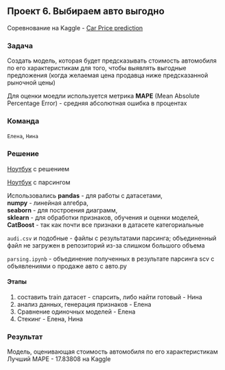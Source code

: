 ## Проект 6. Выбираем авто выгодно
Соревнование на Kaggle - [Car Price prediction](https://www.kaggle.com/c/sf-dst-car-price-prediction/overview "Соревнование")

### Задача
Создать модель, которая будет предсказывать стоимость автомобиля по его характеристикам для того, чтобы выявлять выгодные предложения (когда желаемая цена продавца ниже предсказанной рыночной цены)

Для оценки моедли используется метрика **MAPE** (Mean Absolute Percentage Error) - средняя абсолютная ошибка в процентах

### Команда
`Елена`, `Нина`

### Решение 
[Ноутбук](https://www.kaggle.com/elenaaserebrennikova/sf-car-price "Kaggle-ноутбук") с решением

[Ноутбук](https://www.kaggle.com/kalinina/baseline-sf-dst-car-price-prediction-kalinina?scriptVersionId=62860868 "Kaggle-ноутбук") с парсингом 

Использовались **pandas** - для работы с датасетами,  
**numpy** - линейная алгебра,  
**seaborn** - для построения диаграмм,  
**sklearn** - для обработки признаков, обучения и оценки моделей,  
**CatBoost** - так как почти все признаки в датасете категориальные

`audi.csv` и подобные - файлы с результатами парсинга; объединенный файл не загружен в репозиторий из-за слишком большого объема

`parsing.ipynb` - объединение полученных в результате парсинга scv с объявлениями о продаже авто с авто.ру

#### Этапы
1. составить train датасет - спарсить, либо найти готовый - Нина
2. анализ данных, генерация признаков - Елена
3. Сравнение одиночных моделей - Елена
4. Стекинг - Елена, Нина

### Результат 
Модель, оценивающая стоимость автомобиля по его характеристикам  
Лучший MAPE - 17.83808 на Kaggle
